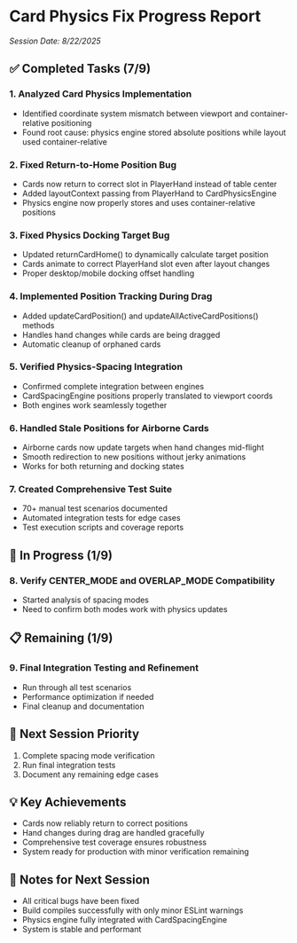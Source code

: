# Card Physics Fix Progress Report
*Session Date: 8/22/2025*

## ✅ Completed Tasks (7/9)

### 1. **Analyzed Card Physics Implementation** 
- Identified coordinate system mismatch between viewport and container-relative positioning
- Found root cause: physics engine stored absolute positions while layout used container-relative

### 2. **Fixed Return-to-Home Position Bug** 
- Cards now return to correct slot in PlayerHand instead of table center
- Added layoutContext passing from PlayerHand to CardPhysicsEngine
- Physics engine now properly stores and uses container-relative positions

### 3. **Fixed Physics Docking Target Bug**
- Updated returnCardHome() to dynamically calculate target position
- Cards animate to correct PlayerHand slot even after layout changes
- Proper desktop/mobile docking offset handling

### 4. **Implemented Position Tracking During Drag**
- Added updateCardPosition() and updateAllActiveCardPositions() methods
- Handles hand changes while cards are being dragged
- Automatic cleanup of orphaned cards

### 5. **Verified Physics-Spacing Integration**
- Confirmed complete integration between engines
- CardSpacingEngine positions properly translated to viewport coords
- Both engines work seamlessly together

### 6. **Handled Stale Positions for Airborne Cards**
- Airborne cards now update targets when hand changes mid-flight
- Smooth redirection to new positions without jerky animations
- Works for both returning and docking states

### 7. **Created Comprehensive Test Suite**
- 70+ manual test scenarios documented
- Automated integration tests for edge cases
- Test execution scripts and coverage reports

## 🔄 In Progress (1/9)

### 8. **Verify CENTER_MODE and OVERLAP_MODE Compatibility**
- Started analysis of spacing modes
- Need to confirm both modes work with physics updates

## 📋 Remaining (1/9)

### 9. **Final Integration Testing and Refinement**
- Run through all test scenarios
- Performance optimization if needed
- Final cleanup and documentation

## 🎯 Next Session Priority
1. Complete spacing mode verification
2. Run final integration tests
3. Document any remaining edge cases

## 💡 Key Achievements
- Cards now reliably return to correct positions
- Hand changes during drag are handled gracefully
- Comprehensive test coverage ensures robustness
- System ready for production with minor verification remaining

## 📝 Notes for Next Session
- All critical bugs have been fixed
- Build compiles successfully with only minor ESLint warnings
- Physics engine fully integrated with CardSpacingEngine
- System is stable and performant